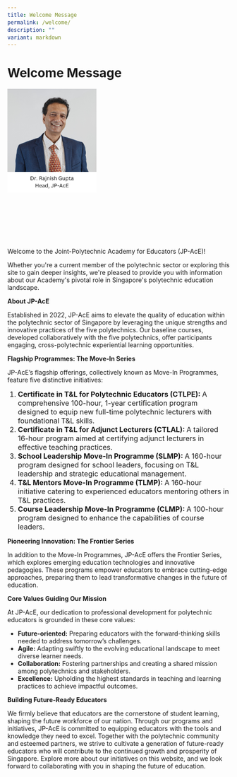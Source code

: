 ```yaml
---
title: Welcome Message
permalink: /welcome/
description: ""
variant: markdown
---
```

# Welcome Message



<p></p><div style="height: 345px">
         <img align="left" style="max-width: 40%;max-height: 150%" alt="Head JP-AcE" src="/images/Welcome%20Message%20%20%2022%20Jan%2025/Rajnish_Image.png">
    </div><p></p>
		
		
Welcome to the Joint-Polytechnic Academy for Educators (JP-AcE)!

Whether you're a current member of the polytechnic sector or exploring this site to gain deeper insights, we're pleased to provide you with information about our Academy's pivotal role in Singapore's polytechnic education landscape.

**About JP-AcE**

Established in 2022, JP-AcE aims to elevate the quality of education within the polytechnic sector of Singapore by leveraging the unique strengths and innovative practices of the five polytechnics. Our baseline courses, developed collaboratively with the five polytechnics, offer participants engaging, cross-polytechnic experiential learning opportunities.

**Flagship Programmes: The Move-In Series**

JP-AcE’s flagship offerings, collectively known as Move-In Programmes, feature five distinctive initiatives:

<p style="padding-bottom: 0px;"><font size="3"></font></p><ol><font size="3">
	<li><strong> Certificate in T&amp;L for Polytechnic Educators (CTLPE): </strong> A comprehensive 100-hour, 1-year certification program designed to equip new full-time polytechnic lecturers with foundational T&amp;L skills.</li>
<li><strong> Certificate in T&amp;L for Adjunct Lecturers (CTLAL): </strong> A tailored 16-hour program aimed at certifying adjunct lecturers in effective teaching practices.</li>
	<li><strong> School Leadership Move-In Programme (SLMP): </strong>A 160-hour program designed for school leaders, focusing on T&amp;L leadership and strategic educational management.</li>
	<li><strong> T&amp;L Mentors Move-In Programme (TLMP): </strong> A 160-hour initiative catering to experienced educators mentoring others in T&amp;L practices. </li>
	<li><strong> Course Leadership Move-In Programme (CLMP): </strong> A 100-hour program designed to enhance the capabilities of course leaders.</li>
		</font></ol><p></p>


**Pioneering Innovation: The Frontier Series**

In addition to the Move-In Programmes, JP-AcE offers the Frontier Series, which explores emerging education technologies and innovative pedagogies. These programs empower educators to embrace cutting-edge approaches, preparing them to lead transformative changes in the future of education.


**Core Values Guiding Our Mission**

At JP-AcE, our dedication to professional development for polytechnic educators is grounded in these core values:

* <strong>Future-oriented:</strong> Preparing educators with the forward-thinking skills needed to address tomorrow’s challenges.
* <strong>Agile:</strong> Adapting swiftly to the evolving educational landscape to meet diverse learner needs.
* <strong>Collaboration:</strong> Fostering partnerships and creating a shared mission among polytechnics and stakeholders.
* <strong>Excellence:</strong> Upholding the highest standards in teaching and learning practices to achieve impactful outcomes.

**Building Future-Ready Educators**

We firmly believe that educators are the cornerstone of student learning, shaping the future workforce of our nation. Through our programs and initiatives, JP-AcE is committed to equipping educators with the tools and knowledge they need to excel. Together with the polytechnic community and esteemed partners, we strive to cultivate a generation of future-ready educators who will contribute to the continued growth and prosperity of Singapore.
Explore more about our initiatives on this website, and we look forward to collaborating with you in shaping the future of education.